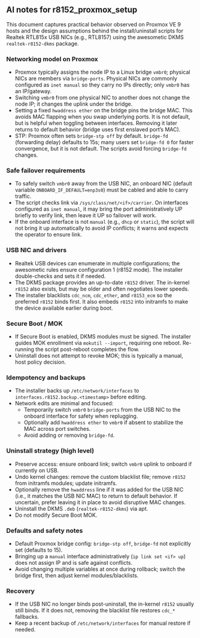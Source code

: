 ## AI notes for r8152_proxmox_setup

This document captures practical behavior observed on Proxmox VE 9 hosts and the design assumptions behind the install/uninstall scripts for Realtek RTL815x USB NICs (e.g., RTL8157) using the awesometic DKMS `realtek-r8152-dkms` package.

### Networking model on Proxmox
- Proxmox typically assigns the node IP to a Linux bridge `vmbr0`; physical NICs are members via `bridge-ports`. Physical NICs are commonly configured as `inet manual` so they carry no IPs directly; only `vmbr0` has an IP/gateway.
- Switching `vmbr0` from one physical NIC to another does not change the node IP; it changes the uplink under the bridge.
- Setting a fixed `hwaddress ether` on the bridge pins the bridge MAC. This avoids MAC flapping when you swap underlying ports. It is not default, but is helpful when toggling between interfaces. Removing it later returns to default behavior (bridge uses first enslaved port’s MAC).
- STP: Proxmox often sets `bridge-stp off` by default. `bridge-fd` (forwarding delay) defaults to 15s; many users set `bridge-fd 0` for faster convergence, but it is not default. The scripts avoid forcing `bridge-fd` changes.

### Safe failover requirements
- To safely switch `vmbr0` away from the USB NIC, an onboard NIC (default variable `ONBOARD_IF_DEFAULT=enp3s0`) must be cabled and able to carry traffic.
- The script checks link via `/sys/class/net/<if>/carrier`. On interfaces configured as `inet manual`, it may bring the port administratively UP briefly to verify link, then leave it UP so failover will work.
- If the onboard interface is not `manual` (e.g., `dhcp` or `static`), the script will not bring it up automatically to avoid IP conflicts; it warns and expects the operator to ensure link.

### USB NIC and drivers
- Realtek USB devices can enumerate in multiple configurations; the awesometic rules ensure configuration 1 (r8152 mode). The installer double-checks and sets it if needed.
- The DKMS package provides an up-to-date `r8152` driver. The in-kernel `r8152` also exists, but may be older and often negotiates lower speeds.
- The installer blacklists `cdc_ncm`, `cdc_ether`, and `r8153_ecm` so the preferred `r8152` binds first. It also embeds `r8152` into initramfs to make the device available earlier during boot.

### Secure Boot / MOK
- If Secure Boot is enabled, DKMS modules must be signed. The installer guides MOK enrollment via `mokutil --import`, requiring one reboot. Re-running the script post-reboot completes the flow.
- Uninstall does not attempt to revoke MOK; this is typically a manual, host policy decision.

### Idempotency and backups
- The installer backs up `/etc/network/interfaces` to `interfaces.r8152.backup.<timestamp>` before editing.
- Network edits are minimal and focused:
  - Temporarily switch `vmbr0` `bridge-ports` from the USB NIC to the onboard interface for safety when replugging.
  - Optionally add `hwaddress ether` to `vmbr0` if absent to stabilize the MAC across port switches.
  - Avoid adding or removing `bridge-fd`.

### Uninstall strategy (high level)
- Preserve access: ensure onboard link; switch `vmbr0` uplink to onboard if currently on USB.
- Undo kernel changes: remove the custom blacklist file; remove `r8152` from initramfs modules; update initramfs.
- Optionally remove the `hwaddress` line if it was added for the USB NIC (i.e., it matches the USB NIC MAC) to return to default behavior. If uncertain, prefer leaving it in place to avoid disruptive MAC changes.
- Uninstall the DKMS `.deb` (`realtek-r8152-dkms`) via apt.
- Do not modify Secure Boot MOK.

### Defaults and safety notes
- Default Proxmox bridge config: `bridge-stp off`, `bridge-fd` not explicitly set (defaults to 15).
- Bringing up a `manual` interface administratively (`ip link set <if> up`) does not assign IP and is safe against conflicts.
- Avoid changing multiple variables at once during rollback; switch the bridge first, then adjust kernel modules/blacklists.

### Recovery
- If the USB NIC no longer binds post-uninstall, the in-kernel `r8152` usually still binds. If it does not, removing the blacklist file restores `cdc_*` fallbacks.
- Keep a recent backup of `/etc/network/interfaces` for manual restore if needed.


